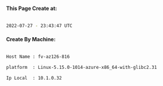 
   
#### This Page Create at:

```bash

2022-07-27 - 23:43:47 UTC

```

#### Create By Machine:

```bash

Host Name : fv-az126-816

platform  : Linux-5.15.0-1014-azure-x86_64-with-glibc2.31

Ip Local  : 10.1.0.32

```

